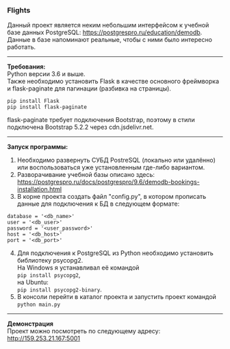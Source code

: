 ### Flights

Данный проект является неким небольшим интерфейсом к учебной базе данных PostgreSQL: <https://postgrespro.ru/education/demodb>. Данные в базе напоминают реальные, чтобы с ними было интересно работать.

---

**Требования:**  
Python версии 3.6 и выше.  
Также необходимо установить Flask в качестве основного фреймворка и flask-paginate для пагинации (разбивка на страницы).

```
pip install Flask
pip install flask-paginate
```

flask-paginate требует подключения Bootstrap, поэтому в стили подключена Bootstrap 5.2.2 через cdn.jsdelivr.net.

---

**Запуск программы:**
1. Необходимо развернуть СУБД PostreSQL (локально или удалённо) или воспользоваться уже установленным где-либо вариантом.
2. Разворачивание учебной базы описано здесь: <https://postgrespro.ru/docs/postgrespro/9.6/demodb-bookings-installation.html>
3. В корне проекта создать файл "config.py", в котором прописать данные для подключения к БД в следующем формате:
```
database = '<db_name>'
user = '<db_user>'
password = '<user_password>'
host = '<db_host>'
port = '<db_port>'
```
4. Для подключения к PostgreSQL из Python необходимо установить библиотеку psycopg2.  
На Windows я устанавливал её командой  
`pip install psycopg2`,  
на Ubuntu:  
`pip install psycopg2-binary`.
5. В консоли перейти в каталог проекта и запустить проект командой  
`python main.py`

---
**Демонстрация**  
Проект можно посмотреть по следующему адресу: <http://159.253.21.167:5001>
